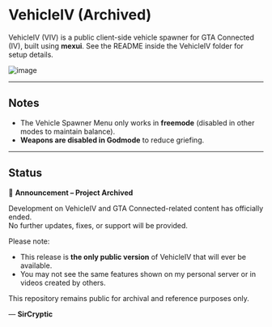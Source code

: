 # VehicleIV (Archived)  
VehicleIV (VIV) is a public client-side vehicle spawner for GTA Connected (IV), built using **mexui**. See the README inside the VehicleIV folder for setup details.  

![image](https://github.com/user-attachments/assets/3f3c39d4-2f6c-4e74-86a5-7cc1c396e477)

---

## Notes
- The Vehicle Spawner Menu only works in **freemode** (disabled in other modes to maintain balance).  
- **Weapons are disabled in Godmode** to reduce griefing.  

---

## Status  
📢 **Announcement – Project Archived**  

Development on VehicleIV and GTA Connected-related content has officially ended.  
No further updates, fixes, or support will be provided.  

Please note:  
- This release is **the only public version** of VehicleIV that will ever be available.  
- You may not see the same features shown on my personal server or in videos created by others.  

This repository remains public for archival and reference purposes only.  

— **SirCryptic**  
